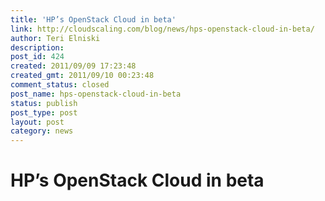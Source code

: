 ```yaml
---
title: 'HP’s OpenStack Cloud in beta'
link: http://cloudscaling.com/blog/news/hps-openstack-cloud-in-beta/
author: Teri Elniski
description: 
post_id: 424
created: 2011/09/09 17:23:48
created_gmt: 2011/09/10 00:23:48
comment_status: closed
post_name: hps-openstack-cloud-in-beta
status: publish
post_type: post
layout: post
category: news
---
```


# HP’s OpenStack Cloud in beta

